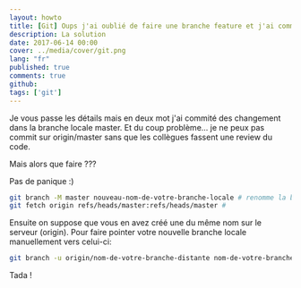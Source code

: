 ```yaml
---
layout: howto
title: [Git] Oups j'ai oublié de faire une branche feature et j'ai commit mes changements sur la branche locale master.
description: La solution
date: 2017-06-14 00:00
cover: ../media/cover/git.png
lang: "fr"
published: true
comments: true
github: 
tags: ['git']
---
```


Je vous passe les détails mais en deux mot j'ai commité des changement dans la branche locale master. Et du coup problème... je ne peux pas commit sur origin/master sans que les collègues fassent une review du code.

Mais alors que faire ???

Pas de panique :)

```bash
git branch -M master nouveau-nom-de-votre-branche-locale # renomme la branche locale
git fetch origin refs/heads/master:refs/heads/master #
```
Ensuite on suppose que vous en avez créé une du même nom sur le serveur (origin). Pour faire pointer votre nouvelle branche locale manuellement vers celui-ci:

```bash
git branch -u origin/nom-de-votre-branche-distante nom-de-votre-branche-locale
```

Tada ! 
